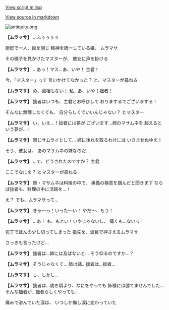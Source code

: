 [View script in lisp](../scripts/10251101.txt)

[View source in markdown](10251101.md)

![antiquity.png](../images/backgrounds/antiquity.png)

**【ムラマサ】**
…ふぅぅぅぅ

厨房で一人、目を閉じ
精神を統一している姫、
ムラマサ

その様子を見かけたマスターが、
彼女に声を掛ける

**【ムラマサ】**
…あっ！マス…あ、いや！
主君！

今、「マスター」って
言いかけてなかった？
と、マスターが尋ねる

**【ムラマサ】**
め、滅相もない！
私…あ、いや！拙者！

**【ムラマサ】**
拙者はいつも、主君とお呼びして
おりまするでございまする！

そんなに無理しなくても、
自分らしくでいいんじゃない？
とマスター

**【ムラマサ】**
い、いえ…！拙者には夢が
ございます…姉のマサムネを
超えるという夢が…！

**【ムラマサ】**
同じサムライとして…
姉に後れを取るわけには
いきませぬゆえ！

そう、彼女は、
あのマサムネの妹なのだ

**【ムラマサ】**
…で、どうされたのですか？
主君

ここでなにを？
とマスターが尋ねる

**【ムラマサ】**
姉・マサムネは料理の中で、
奥義の極意を掴んだと聞きます
ならば拙者も、料理の中に活路を…！

え？
でも、ムラマサって…

**【ムラマサ】**
きゃ～っ！いった～い！
やだ～、もう！

**【ムラマサ】**
…あ！
も、もとい！いやじゃないし、
痛くも…ないっ！

包丁でほんの少し切ってしまった
指先を、涙目で押さえるムラマサ

さっきも言ったけど…

**【ムラマサ】**
拙者は…姉には及ばないと…
そう仰るのですか…？

**【ムラマサ】**
そうじゃなくて…
姉は姉…拙者は…拙者…

**【ムラマサ】**
し、しかし…

**【ムラマサ】**
拙者は…幼き頃より、なにをやっても
姉様には勝てませんでした…
そんな拙者が…拙者らしくやっても…

痛みで滲んでいた涙は、
いつしか悔し涙に変わっていた